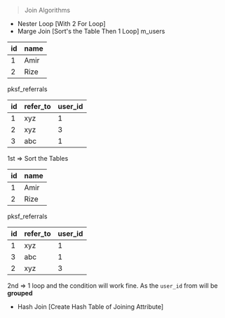 > Join Algorithms
- Nester Loop [With 2 For Loop]
- Marge Join [Sort's the Table Then 1 Loop]
m_users

| id  | name |
| --- | ---- |
| 1   | Amir |
| 2   | Rize |
pksf_referrals

| id  | refer_to | user_id |
| --- | -------- | ------- |
| 1   | xyz      | 1       |
| 2   | xyz      | 3       |
| 3   | abc      | 1       |
1st => Sort the Tables

| id  | name |
| --- | ---- |
| 1   | Amir |
| 2   | Rize |
pksf_referrals

| id  | refer_to | user_id |
| --- | -------- | ------- |
| 1   | xyz      | 1       |
| 3   | abc      | 1       |
| 2   | xyz      | 3       |
2nd => 1 loop and the condition will work fine. As the `user_id` from will be **grouped**

- Hash Join [Create Hash Table of Joining Attribute]
